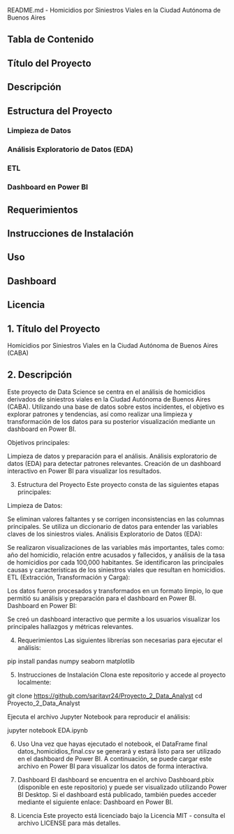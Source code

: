 README.md - Homicidios por Siniestros Viales en la Ciudad Autónoma de Buenos Aires

## Tabla de Contenido
## Título del Proyecto
## Descripción
## Estructura del Proyecto
### Limpieza de Datos
### Análisis Exploratorio de Datos (EDA)
### ETL
### Dashboard en Power BI
## Requerimientos
## Instrucciones de Instalación
## Uso
## Dashboard
## Licencia


## 1. Título del Proyecto
Homicidios por Siniestros Viales en la Ciudad Autónoma de Buenos Aires (CABA)

## 2. Descripción
Este proyecto de Data Science se centra en el análisis de homicidios derivados de siniestros viales en la Ciudad Autónoma de Buenos Aires (CABA). Utilizando una base de datos sobre estos incidentes, el objetivo es explorar patrones y tendencias, así como realizar una limpieza y transformación de los datos para su posterior visualización mediante un dashboard en Power BI.

Objetivos principales:

Limpieza de datos y preparación para el análisis.
Análisis exploratorio de datos (EDA) para detectar patrones relevantes.
Creación de un dashboard interactivo en Power BI para visualizar los resultados.

3. Estructura del Proyecto
Este proyecto consta de las siguientes etapas principales:

Limpieza de Datos:

Se eliminan valores faltantes y se corrigen inconsistencias en las columnas principales.
Se utiliza un diccionario de datos para entender las variables claves de los siniestros viales.
Análisis Exploratorio de Datos (EDA):

Se realizaron visualizaciones de las variables más importantes, tales como: año del homicidio, relación entre acusados y fallecidos, y análisis de la tasa de homicidios por cada 100,000 habitantes.
Se identificaron las principales causas y características de los siniestros viales que resultan en homicidios.
ETL (Extracción, Transformación y Carga):

Los datos fueron procesados y transformados en un formato limpio, lo que permitió su análisis y preparación para el dashboard en Power BI.
Dashboard en Power BI:

Se creó un dashboard interactivo que permite a los usuarios visualizar los principales hallazgos y métricas relevantes.

4. Requerimientos
Las siguientes librerías son necesarias para ejecutar el análisis:

pip install pandas numpy seaborn matplotlib

5. Instrucciones de Instalación
Clona este repositorio y accede al proyecto localmente:

git clone https://github.com/saritavr24/Proyecto_2_Data_Analyst
cd Proyecto_2_Data_Analyst

Ejecuta el archivo Jupyter Notebook para reproducir el análisis:

jupyter notebook EDA.ipynb

6. Uso
Una vez que hayas ejecutado el notebook, el DataFrame final datos_homicidios_final.csv se generará y estará listo para ser utilizado en el dashboard de Power BI. A continuación, se puede cargar este archivo en Power BI para visualizar los datos de forma interactiva.

7. Dashboard
El dashboard se encuentra en el archivo Dashboard.pbix (disponible en este repositorio) y puede ser visualizado utilizando Power BI Desktop. Si el dashboard está publicado, también puedes acceder mediante el siguiente enlace: Dashboard en Power BI.

8. Licencia
Este proyecto está licenciado bajo la Licencia MIT - consulta el archivo LICENSE para más detalles.
